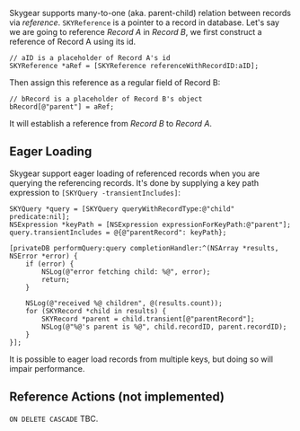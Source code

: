 Skygear supports many-to-one (aka. parent-child) relation between records via _reference_.
`SKYReference` is a pointer to a record in database. Let's say we are going to
reference _Record A_ in _Record B_, we first construct a reference of Record A
using its id.

```obj-c
// aID is a placeholder of Record A's id
SKYReference *aRef = [SKYReference referenceWithRecordID:aID];
```

Then assign this reference as a regular field of Record B:

```obj-c
// bRecord is a placeholder of Record B's object
bRecord[@"parent"] = aRef;
```

It will establish a reference from _Record B_ to _Record A_.

## Eager Loading

Skygear support eager loading of referenced records when you are querying the
referencing records. It's done by supplying a key path expression to
`[SKYQuery -transientIncludes]`:

```obj-c
SKYQuery *query = [SKYQuery queryWithRecordType:@"child" predicate:nil];
NSExpression *keyPath = [NSExpression expressionForKeyPath:@"parent"];
query.transientIncludes = @{@"parentRecord": keyPath};

[privateDB performQuery:query completionHandler:^(NSArray *results, NSError *error) {
    if (error) {
        NSLog(@"error fetching child: %@", error);
        return;
    }

    NSLog(@"received %@ children", @(results.count));
    for (SKYRecord *child in results) {
        SKYRecord *parent = child.transient[@"parentRecord"];
        NSLog(@"%@'s parent is %@", child.recordID, parent.recordID);
    }
}];
```

It is possible to eager load records from multiple keys, but doing so will
impair performance.

## Reference Actions (not implemented)

`ON DELETE CASCADE` TBC.

